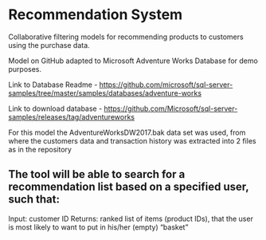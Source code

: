 # Recommendation System
Collaborative filtering models for recommending products to customers using the purchase data.

Model on GitHub adapted to Microsoft Adventure Works Database for demo purposes.

Link to Database Readme - https://github.com/microsoft/sql-server-samples/tree/master/samples/databases/adventure-works

Link to download database - https://github.com/Microsoft/sql-server-samples/releases/tag/adventureworks

For this model the AdventureWorksDW2017.bak data set was used, from where the customers data and transaction history was extracted into 2 files as in the repository

## The tool will be able to search for a recommendation list based on a specified user, such that:
Input: customer ID
Returns: ranked list of items (product IDs), that the user is most likely to want to put in his/her (empty) “basket”
